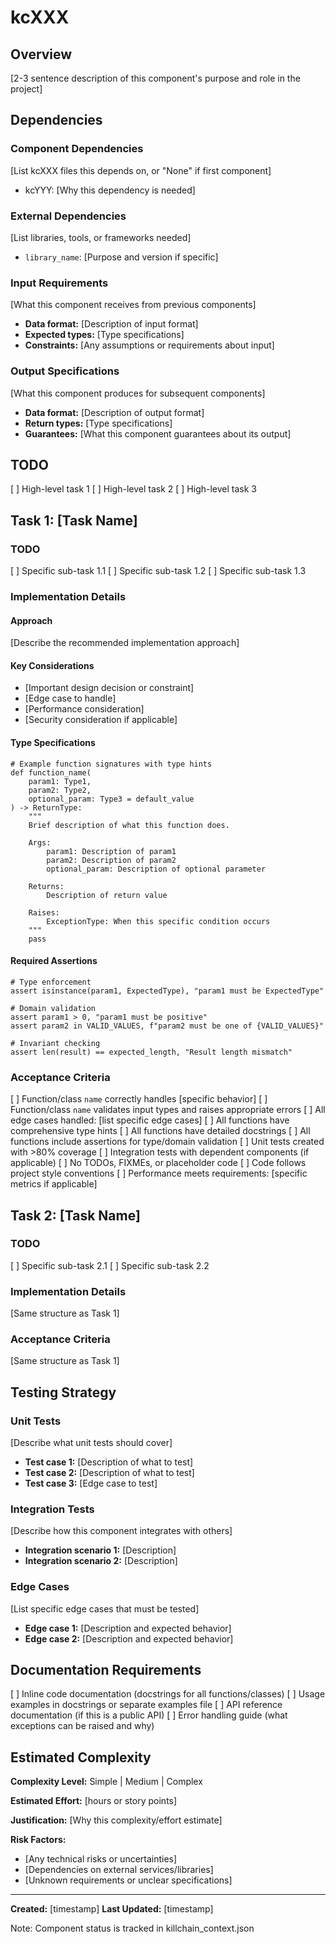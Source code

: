 # kcXXX <Component Name>

## Overview
[2-3 sentence description of this component's purpose and role in the project]

## Dependencies

### Component Dependencies
[List kcXXX files this depends on, or "None" if first component]
- kcYYY: [Why this dependency is needed]

### External Dependencies
[List libraries, tools, or frameworks needed]
- `library_name`: [Purpose and version if specific]

### Input Requirements
[What this component receives from previous components]
- **Data format:** [Description of input format]
- **Expected types:** [Type specifications]
- **Constraints:** [Any assumptions or requirements about input]

### Output Specifications
[What this component produces for subsequent components]
- **Data format:** [Description of output format]
- **Return types:** [Type specifications]
- **Guarantees:** [What this component guarantees about its output]

## TODO
[ ] High-level task 1
[ ] High-level task 2
[ ] High-level task 3

## Task 1: [Task Name]

### TODO
[ ] Specific sub-task 1.1
[ ] Specific sub-task 1.2
[ ] Specific sub-task 1.3

### Implementation Details

#### Approach
[Describe the recommended implementation approach]

#### Key Considerations
- [Important design decision or constraint]
- [Edge case to handle]
- [Performance consideration]
- [Security consideration if applicable]

#### Type Specifications
```<language>
# Example function signatures with type hints
def function_name(
    param1: Type1,
    param2: Type2,
    optional_param: Type3 = default_value
) -> ReturnType:
    """
    Brief description of what this function does.

    Args:
        param1: Description of param1
        param2: Description of param2
        optional_param: Description of optional parameter

    Returns:
        Description of return value

    Raises:
        ExceptionType: When this specific condition occurs
    """
    pass
```

#### Required Assertions
```<language>
# Type enforcement
assert isinstance(param1, ExpectedType), "param1 must be ExpectedType"

# Domain validation
assert param1 > 0, "param1 must be positive"
assert param2 in VALID_VALUES, f"param2 must be one of {VALID_VALUES}"

# Invariant checking
assert len(result) == expected_length, "Result length mismatch"
```

### Acceptance Criteria
[ ] Function/class `name` correctly handles [specific behavior]
[ ] Function/class `name` validates input types and raises appropriate errors
[ ] All edge cases handled: [list specific edge cases]
[ ] All functions have comprehensive type hints
[ ] All functions have detailed docstrings
[ ] All functions include assertions for type/domain validation
[ ] Unit tests created with >80% coverage
[ ] Integration tests with dependent components (if applicable)
[ ] No TODOs, FIXMEs, or placeholder code
[ ] Code follows project style conventions
[ ] Performance meets requirements: [specific metrics if applicable]

## Task 2: [Task Name]

### TODO
[ ] Specific sub-task 2.1
[ ] Specific sub-task 2.2

### Implementation Details
[Same structure as Task 1]

### Acceptance Criteria
[Same structure as Task 1]

## Testing Strategy

### Unit Tests
[Describe what unit tests should cover]
- **Test case 1:** [Description of what to test]
- **Test case 2:** [Description of what to test]
- **Test case 3:** [Edge case to test]

### Integration Tests
[Describe how this component integrates with others]
- **Integration scenario 1:** [Description]
- **Integration scenario 2:** [Description]

### Edge Cases
[List specific edge cases that must be tested]
- **Edge case 1:** [Description and expected behavior]
- **Edge case 2:** [Description and expected behavior]

## Documentation Requirements

[ ] Inline code documentation (docstrings for all functions/classes)
[ ] Usage examples in docstrings or separate examples file
[ ] API reference documentation (if this is a public API)
[ ] Error handling guide (what exceptions can be raised and why)

## Estimated Complexity

**Complexity Level:** Simple | Medium | Complex

**Estimated Effort:** [hours or story points]

**Justification:** [Why this complexity/effort estimate]

**Risk Factors:**
- [Any technical risks or uncertainties]
- [Dependencies on external services/libraries]
- [Unknown requirements or unclear specifications]

---

**Created:** [timestamp]
**Last Updated:** [timestamp]

Note: Component status is tracked in killchain_context.json
